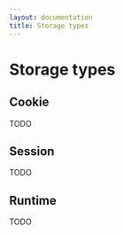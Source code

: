 ```yaml
---
layout: documentation
title: Storage types
---
```


# Storage types

## Cookie

TODO

## Session

TODO

## Runtime

TODO
